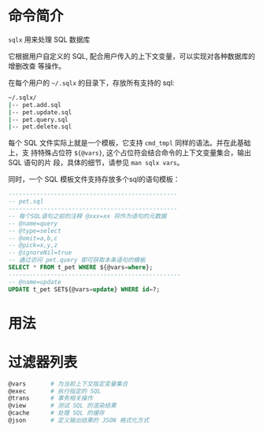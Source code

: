 # 命令简介

`sqlx` 用来处理 SQL 数据库

它根据用户自定义的 SQL, 配合用户传入的上下文变量，可以实现对各种数据库的增删改查
等操作。

在每个用户的 `~/.sqlx` 的目录下，存放所有支持的 sql:

```bash
~/.sqlx/
|-- pet.add.sql
|-- pet.update.sql
|-- pet.query.sql
|-- pet.delete.sql
```

每个 SQL 文件实际上就是一个模板，它支持 `cmd_tmpl` 同样的语法。并在此基础上，支
持特殊占位符 `${@vars}`, 这个占位符会结合命令的上下文变量集合，输出 SQL 语句的片
段，具体的细节，请参见 `man sqlx vars`。

同时，一个 SQL 模板文件支持存放多个sql的语句模板：

```sql
------------------------------------------------
-- pet.sql
------------------------------------------------
-- 每个SQL语句之前的注释 @xxx=xx 将作为语句的元数据
-- @name=query
-- @type=select
-- @omit=a,b,c
-- @pick=x,y,z
-- @ignoreNil=true
-- 通过访问 pet.query 即可获取本条语句的模板
SELECT * FROM t_pet WHERE ${@vars=where};
-------------------------------------------------
-- @name=update
UPDATE t_pet SET${@vars=update} WHERE id=?;
```

# 用法

# 过滤器列表

```bash
@vars       # 为当前上下文指定变量集合
@exec       # 执行指定的 SQL
@trans      # 事务相关操作
@view       # 测试 SQL 的渲染结果
@cache      # 处理 SQL 的缓存
@json       # 定义输出结果的 JSON 格式化方式
```
